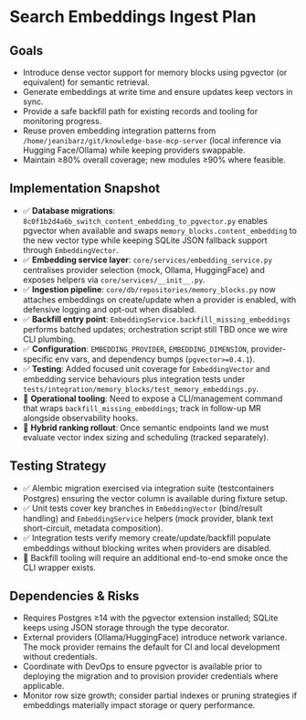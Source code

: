 # Search Embeddings Ingest Plan

## Goals
- Introduce dense vector support for memory blocks using pgvector (or equivalent) for semantic retrieval.
- Generate embeddings at write time and ensure updates keep vectors in sync.
- Provide a safe backfill path for existing records and tooling for monitoring progress.
- Reuse proven embedding integration patterns from `/home/jeanibarz/git/knowledge-base-mcp-server` (local inference via Hugging Face/Ollama) while keeping providers swappable.
- Maintain ≥80% overall coverage; new modules ≥90% where feasible.

## Implementation Snapshot

- ✅ **Database migrations**: `8c0f1b2d4a6b_switch_content_embedding_to_pgvector.py` enables pgvector when available and swaps `memory_blocks.content_embedding` to the new vector type while keeping SQLite JSON fallback support through `EmbeddingVector`.
- ✅ **Embedding service layer**: `core/services/embedding_service.py` centralises provider selection (mock, Ollama, HuggingFace) and exposes helpers via `core/services/__init__.py`.
- ✅ **Ingestion pipeline**: `core/db/repositories/memory_blocks.py` now attaches embeddings on create/update when a provider is enabled, with defensive logging and opt-out when disabled.
- ✅ **Backfill entry point**: `EmbeddingService.backfill_missing_embeddings` performs batched updates; orchestration script still TBD once we wire CLI plumbing.
- ✅ **Configuration**: `EMBEDDING_PROVIDER`, `EMBEDDING_DIMENSION`, provider-specific env vars, and dependency bumps (`pgvector>=0.4.1`).
- ✅ **Testing**: Added focused unit coverage for `EmbeddingVector` and embedding service behaviours plus integration tests under `tests/integration/memory_blocks/test_memory_embeddings.py`.
- 🔄 **Operational tooling**: Need to expose a CLI/management command that wraps `backfill_missing_embeddings`; track in follow-up MR alongside observability hooks.
- 🔄 **Hybrid ranking rollout**: Once semantic endpoints land we must evaluate vector index sizing and scheduling (tracked separately).

## Testing Strategy
- ✅ Alembic migration exercised via integration suite (testcontainers Postgres) ensuring the vector column is available during fixture setup.
- ✅ Unit tests cover key branches in `EmbeddingVector` (bind/result handling) and `EmbeddingService` helpers (mock provider, blank text short-circuit, metadata composition).
- ✅ Integration tests verify memory create/update/backfill populate embeddings without blocking writes when providers are disabled.
- 🔄 Backfill tooling will require an additional end-to-end smoke once the CLI wrapper exists.

## Dependencies & Risks
- Requires Postgres ≥14 with the pgvector extension installed; SQLite keeps using JSON storage through the type decorator.
- External providers (Ollama/HuggingFace) introduce network variance. The mock provider remains the default for CI and local development without credentials.
- Coordinate with DevOps to ensure pgvector is available prior to deploying the migration and to provision provider credentials where applicable.
- Monitor row size growth; consider partial indexes or pruning strategies if embeddings materially impact storage or query performance.
